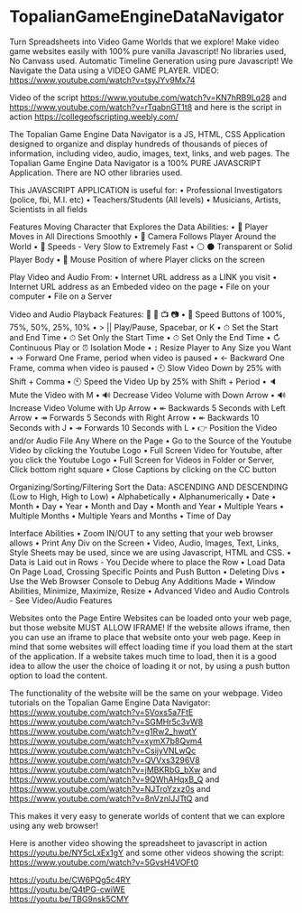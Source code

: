 # TopalianGameEngineDataNavigator
Turn Spreadsheets into Video Game Worlds that we explore! Make video game websites easily with 100% pure vanilla Javascript! No libraries used, No Canvass used. Automatic Timeline Generation using pure Javascript! We Navigate the Data using a VIDEO GAME PLAYER. 
VIDEO: https://www.youtube.com/watch?v=tsyJYv9Mx74


Video of the script https://www.youtube.com/watch?v=KN7hRB9Lq28 and https://www.youtube.com/watch?v=rTqabnGT1t8 and here is the script in action https://collegeofscripting.weebly.com/ 

The Topalian Game Engine Data Navigator is a JS, HTML, CSS Application designed to organize and display hundreds of thousands of pieces of information, including video, audio, images, text, links, and web pages.
The Topalian Game Engine Data Navigator is a 100% PURE JAVASCRIPT Application. There are NO other libraries used. 

This JAVASCRIPT APPLICATION is useful for:
    • Professional Investigators (police, fbi, M.I. etc)
    • Teachers/Students (All levels)
    • Musicians, Artists, Scientists in all fields
    
Features
Moving Character that Explores the Data
Abilities:
    • 🔆 Player Moves in All Directions Smoothly
    • 🎥 Camera Follows Player Around the World
    • 🏃 Speeds - Very Slow to Extremely Fast
    • ⚪ ⚫ Transparent or Solid Player Body
    • 📌 Mouse Position of where Player clicks on the screen
    
Play Video and Audio
From:
    • Internet URL address as a LINK you visit
    • Internet URL address as an Embeded video on the page
    • File on your computer
    • File on a Server
    
Video and Audio Playback Features: 🎥 🎵 📺  📷 
    • 🏃 Speed Buttons of 100%, 75%, 50%, 25%, 10%
    • > || Play/Pause, Spacebar, or K
    • ⏱ Set the Start and End Time
    • ⏱ Set Only the Start Time
    • ⏱ Set Only the End Time
    • ↻ Continuous Play or ⏰ Isolation Mode
    •  ↨ Resize Player to Any Size you Want
    • → Forward One Frame, period when video is paused
    • ← Backward One Frame, comma when video is paused
    • 🕙 Slow Video Down by 25% with Shift + Comma
    • 🕙 Speed the Video Up by 25% with Shift + Period
    • 🔈Mute the Video with M
    • 🔊  Decrease Video Volume with Down Arrow
    • 🔊  Increase Video Volume with Up Arrow
    • ↞ Backwards 5 Seconds with Left Arrow
    • ↠ Forwards 5 Seconds with Right Arrow
    • ↞ Backwards 10 Seconds with J
    • ↠ Forwards 10 Seconds with L
    • 👉 Position the Video and/or Audio File Any Where on the Page
    • Go to the Source of the Youtube Video by clicking the Youtube Logo
    • Full Screen Video for Youtube, after you click the Youtube Logo
    • Full Screen for Videos in Folder or Server, Click bottom right square
    • Close Captions by clicking on the CC button

Organizing/Sorting/Filtering
Sort the Data: ASCENDING AND DESCENDING (Low to High, High to Low)
    • Alphabetically
    • Alphanumerically
    • Date
    • Month
    • Day
    • Year
    • Month and Day
    • Month and Year
    • Multiple Years
    • Multiple Months
    • Multiple Years and Months
    • Time of Day


Interface
Abilities
    • Zoom IN/OUT to any setting that your web browser allows
    • Print Any Div on the Screen
    • Video, Audio, Images, Text, Links, Style Sheets may be used, since we are using Javascript, HTML and CSS.
    • Data is Laid out in Rows - You Decide where to place the Row 
    • Load Data On Page Load, Crossing Specific Points and Push Button
    • Deleting Divs
    • Use the Web Browser Console to Debug Any Additions Made
    • Window Abilities, Minimize, Maximize, Resize
    • Advanced Video and Audio Controls - See Video/Audio Features


Websites onto the Page
Entire Websites can be loaded onto your web page, but those website MUST ALLOW IFRAME!
If the website allows iframe, then you can use an iframe to place that website onto your web page.
Keep in mind that some websites will effect loading time if you load them at the start of the application. If a website takes much time to load, then it is a good idea to allow the user the choice of loading it or not, by using a push button option to load the content.

The functionality of the website will be the same on your webpage.
Video tutorials on the Topalian Game Engine Data Navigator:
https://www.youtube.com/watch?v=5Voxs5a7FtE
https://www.youtube.com/watch?v=SGMHr5c3vW8
https://www.youtube.com/watch?v=g1Rw2_hwqtY
https://www.youtube.com/watch?v=xymX7b8Qvm4
https://www.youtube.com/watch?v=CsijyVNLwQc
https://www.youtube.com/watch?v=QVVxs3296V8 
https://www.youtube.com/watch?v=jMBKRbG_bXw and 
https://www.youtube.com/watch?v=9QWhAHqxB_Q and 
https://www.youtube.com/watch?v=NJTroYzxz0s and 
https://www.youtube.com/watch?v=8nVznIJJTtQ and 
 
This makes it very easy to generate worlds of content that we can explore using any web browser!

Here is another video showing the spreadsheet to javascript in action
https://youtu.be/NY5cLxEx1gY and some other videos showing the script:
https://www.youtube.com/watch?v=5GvsH4VOFt0

https://youtu.be/CW6PQg5c4RY   
https://youtu.be/Q4tPG-cwiWE  
https://youtu.be/TBG9nsk5CMY
